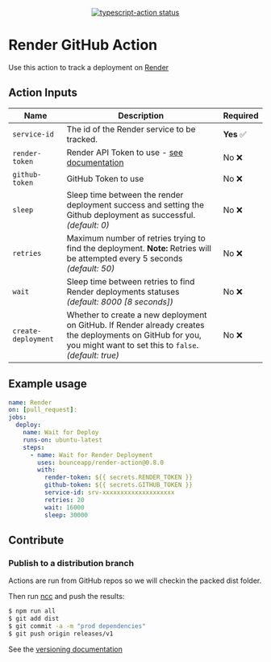 <p align="center">
  <a href="https://github.com/Bounceapp/rendert-action/actions"><img alt="typescript-action status" src="https://github.com/Bounceapp/render-action/workflows/build/badge.svg"></a>
</p>

# Render GitHub Action

Use this action to track a deployment on [Render](https://render.com)

## Action Inputs

| Name                | Description                                                                                                                                                         | Required  |
| ------------------- | ------------------------------------------------------------------------------------------------------------------------------------------------------------------- | --------- |
| `service-id`        | The id of the Render service to be tracked.                                                                                                                         | **Yes** ✅ |
| `render-token`      | Render API Token to use - [see documentation](https://render.com/docs/api#creating-an-api-key)                                                                      | No ❌      |
| `github-token`      | GitHub Token to use                                                                                                                                                 | No ❌      |
| `sleep`             | Sleep time between the render deployment success and setting the Github deployment as successful.<br/>*(default: 0)*                                                | No ❌      |
| `retries`           | Maximum number of retries trying to find the deployment. **Note:** Retries will be attempted every 5 seconds</br>*(default: 50)*                                    | No ❌      |
| `wait`              | Sleep time between retries to find Render deployments statuses<br/>*(default: 8000 [8 seconds])*                                                                    | No ❌      |
| `create-deployment` | Whether to create a new deployment on GitHub. If Render already creates the deployments on GitHub for you, you might want to set this to `false`. *(default: true)* | No ❌      |

## Example usage

```yaml
name: Render
on: [pull_request]:
jobs:
  deploy:
    name: Wait for Deploy
    runs-on: ubuntu-latest
    steps:
      - name: Wait for Render Deployment
        uses: bounceapp/render-action@0.8.0
        with:
          render-token: ${{ secrets.RENDER_TOKEN }}
          github-token: ${{ secrets.GITHUB_TOKEN }}
          service-id: srv-xxxxxxxxxxxxxxxxxxxx
          retries: 20
          wait: 16000
          sleep: 30000
```

## Contribute

### Publish to a distribution branch

Actions are run from GitHub repos so we will checkin the packed dist folder.

Then run [ncc](https://github.com/zeit/ncc) and push the results:

```bash
$ npm run all
$ git add dist
$ git commit -a -m "prod dependencies"
$ git push origin releases/v1
```

See the [versioning documentation](https://github.com/actions/toolkit/blob/master/docs/action-versioning.md)
